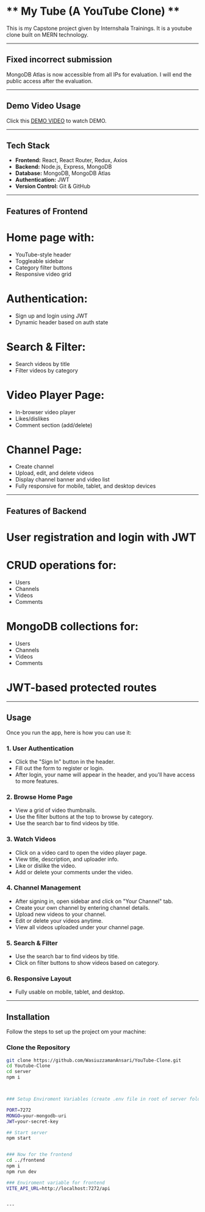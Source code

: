# ** My Tube (A YouTube Clone) **

This is my Capstone project given by Internshala Trainings. It is a youtube clone built on MERN technology.


---

## Fixed incorrect submission

MongoDB Atlas is now accessible from all IPs for evaluation.
I will end the public access after the evaluation.



---




## Demo Video Usage

Click this [DEMO VIDEO](https://drive.google.com/file/d/1r1sAdCXwBxvsWMwEwkqFUcew3rSyqu6J/view?usp=sharing) to watch DEMO.


---




## Tech Stack
- **Frontend:** React, React Router, Redux, Axios
- **Backend:** Node.js, Express, MongoDB
- **Database:** MongoDB, MongoDB Atlas
- **Authentication:** JWT
- **Version Control:** Git & GitHub


---

## Features of Frontend 

# Home page with:
  - YouTube-style header
  - Toggleable sidebar
  - Category filter buttons
  - Responsive video grid
# Authentication:
  - Sign up and login using JWT
  - Dynamic header based on auth state
# Search & Filter:
  - Search videos by title
  - Filter videos by category
# Video Player Page:
  - In-browser video player
  - Likes/dislikes
  - Comment section (add/delete)
# Channel Page:
  - Create channel
  - Upload, edit, and delete videos
  - Display channel banner and video list
  - Fully responsive for mobile, tablet, and desktop devices


---

  ## Features of Backend

  # User registration and login with JWT
  # CRUD operations for:
  - Users
  - Channels
  - Videos
  - Comments
# MongoDB collections for:
  - Users
  - Channels
  - Videos
  - Comments
# JWT-based protected routes


---




## Usage

Once you run the app, here is how you can use it:

### 1. User Authentication
- Click the "Sign In" button in the header.
- Fill out the form to register or login.
- After login, your name will appear in the header, and you'll have access to more features.

### 2. Browse Home Page
- View a grid of video thumbnails.
- Use the filter buttons at the top to browse by category.
- Use the search bar to find videos by title.

### 3. Watch Videos
- Click on a video card to open the video player page.
- View title, description, and uploader info.
- Like or dislike the video.
- Add or delete your comments under the video.

### 4. Channel Management
- After signing in, open sidebar and click on "Your Channel" tab.
- Create your own channel by entering channel details.
- Upload new videos to your channel.
- Edit or delete your videos anytime.
- View all videos uploaded under your channel page.

### 5. Search & Filter
- Use the search bar to find videos by title.
- Click on filter buttons to show videos based on category.

### 6. Responsive Layout
- Fully usable on mobile, tablet, and desktop.


---




## Installation

Follow the steps to set up the project om your machine:

### Clone the Repository

```bash
git clone https://github.com/WasiuzzamanAnsari/YouTube-Clone.git
cd Youtube-Clone
cd server
npm i



### Setup Enviroment Variables (create .env file in root of server folder)

PORT=7272
MONGO=your-mongodb-uri
JWT=your-secret-key

## Start server
npm start


### Now for the frontend
cd ../frontend
npm i
npm run dev

### Enviroment variable for frontend
VITE_API_URL=http://localhost:7272/api


---